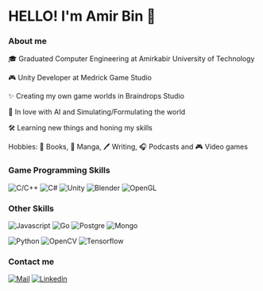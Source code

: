 # HELLO! I'm Amir Bin 👋

### About me

🎓 Graduated Computer Engineering at Amirkabir University of Technology

🎮 Unity Developer at Medrick Game Studio

✨ Creating my own game worlds in Braindrops Studio

🧠 In love with AI and Simulating/Formulating the world

🛠️ Learning new things and honing my skills

Hobbies: :closed_book: Books, :book: Manga, :pen: Writing, :headphones: Podcasts and :video_game: Video games

### Game Programming Skills

![C/C++](https://img.shields.io/badge/-C/C++-00599C?style=for-the-badge&logo=C&logoColor=white)
![C#](https://img.shields.io/badge/-CSharp-239120?style=for-the-badge&logo=c-sharp&logoColor=white)
![Unity](https://img.shields.io/badge/-Unity-000000?style=for-the-badge&logo=unity&logoColor=white)
![Blender](https://img.shields.io/badge/-Blender-F5792A?style=for-the-badge&logo=blender&logoColor=white)
![OpenGL](https://img.shields.io/badge/-OpenGL-5586A4?style=for-the-badge&logo=opengl&logoColor=white)

### Other Skills

![Javascript](https://img.shields.io/badge/-Javascript-F7DF1E?style=for-the-badge&logo=javascript&logoColor=black)
![Go](https://img.shields.io/badge/-Golang-29BEB0?style=for-the-badge&logo=go&logoColor=white)
![Postgre](https://img.shields.io/badge/-PostgreSQL-336791?style=for-the-badge&logo=postgresql&logoColor=white)
![Mongo](https://img.shields.io/badge/-MongoDB-47A248?style=for-the-badge&logo=mongodb&logoColor=white)

![Python](https://img.shields.io/badge/-Python-3776AB?style=for-the-badge&logo=python&logoColor=white)
![OpenCV](https://img.shields.io/badge/-OpenCV-5C3EE8?style=for-the-badge&logo=opencv&logoColor=white)
![Tensorflow](https://img.shields.io/badge/-Tensorflow-FF6F00?style=for-the-badge&logo=tensorflow&logoColor=white)


### Contact me

[![Mail](https://img.shields.io/badge/-Mail-D14836?style=for-the-badge&logo=Gmail&logoColor=white)](mailto:ur.amirbin@gmail.com)
[![Linkedin](https://img.shields.io/badge/-LinkedIn-blue?style=for-the-badge&logo=Linkedin&logoColor=white)](https://www.linkedin.com/in/amirbin/)
